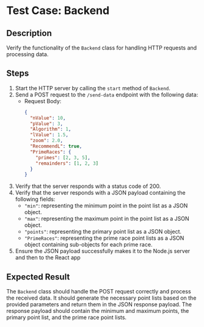 # Test Case: Backend

## Description
Verify the functionality of the `Backend` class for handling HTTP requests and processing data.

## Steps
1. Start the HTTP server by calling the `start` method of `Backend`.
2. Send a POST request to the `/send-data` endpoint with the following data:
    - Request Body:
      ```json
      {
        "nValue": 10,
        "pValue": 3,
        "Algorithm": 1,
        "lValue": 1.5,
        "zoom": 2.0,
        "RecommendL": true,
        "PrimeRaces": {
          "primes": [2, 3, 5],
          "remainders": [1, 2, 3]
        }
      }
      ```
3. Verify that the server responds with a status code of 200.
4. Verify that the server responds with a JSON payload containing the following fields:
    - `"min"`: representing the minimum point in the point list as a JSON object.
    - `"max"`: representing the maximum point in the point list as a JSON object.
    - `"points"`: representing the primary point list as a JSON object.
    - `"PrimeRaces"`: representing the prime race point lists as a JSON object containing sub-objects for each prime race.
5. Ensure the JSON payload successfully makes it to the Node.js server and then to the React app
## Expected Result
The `Backend` class should handle the POST request correctly and process the received data. It should generate the necessary point lists based on the provided parameters and return them in the JSON response payload. The response payload should contain the minimum and maximum points, the primary point list, and the prime race point lists.
